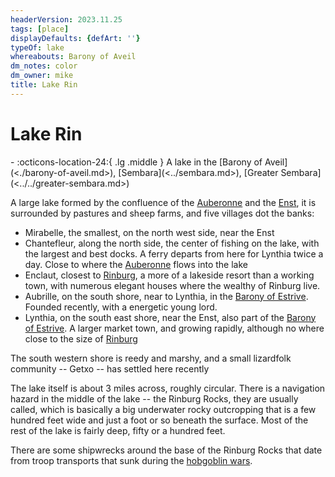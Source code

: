 ```yaml
---
headerVersion: 2023.11.25
tags: [place]
displayDefaults: {defArt: ''}
typeOf: lake
whereabouts: Barony of Aveil
dm_notes: color
dm_owner: mike
title: Lake Rin
---
```

# Lake Rin
<div class="grid cards ext-narrow-margin ext-one-column" markdown>
-    :octicons-location-24:{ .lg .middle } A lake in the [Barony of Aveil](<./barony-of-aveil.md>), [Sembara](<../sembara.md>), [Greater Sembara](<../../greater-sembara.md>)  
</div>


A large lake formed by the confluence of the [Auberonne](<../../rivers/wistel-enst-watershed/auberonne.md>) and the [Enst](<../../rivers/wistel-enst-watershed/enst.md>), it is surrounded by pastures and sheep farms, and five villages dot the banks:

* Mirabelle, the smallest, on the north west side, near the Enst
* Chantefleur, along the north side, the center of fishing on the lake, with the largest and best docks. A ferry departs from here for Lynthia twice a day. Close to where the [Auberonne](<../../rivers/wistel-enst-watershed/auberonne.md>) flows into the lake
* Enclaut, closest to [Rinburg](<./rinburg.md>), a more of a lakeside resort than a working town, with numerous elegant houses where the wealthy of Rinburg live. 
* Aubrille, on the south shore, near to Lynthia, in the [Barony of Estrive](<../borderlands/barony-of-estrive.md>). Founded recently, with a energetic young lord.
* Lynthia, on the south east shore, near the Enst, also part of the [Barony of Estrive](<../borderlands/barony-of-estrive.md>). A larger market town, and growing rapidly, although no where close to the size of [Rinburg](<./rinburg.md>)

The south western shore is reedy and marshy, and a small lizardfolk community -- Getxo -- has settled here recently

The lake itself is about 3 miles across, roughly circular. There is a navigation hazard in the middle of the lake -- the Rinburg Rocks, they are usually called, which is basically a big underwater rocky outcropping that is a few hundred feet wide and just a foot or so beneath the surface. Most of the rest of the lake is fairly deep, fifty or a hundred feet.

There are some shipwrecks around the base of the Rinburg Rocks that date from troop transports that sunk during the [hobgoblin wars](<../../../../history/third-hobgoblin-war-sembara.md>).  